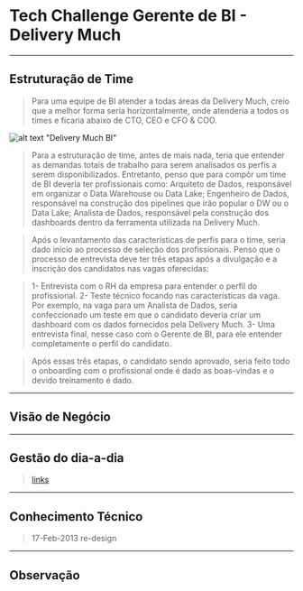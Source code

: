 # Tech Challenge Gerente de BI - Delivery Much
----
## Estruturação de Time
>Para uma equipe de BI atender a todas áreas da Delivery Much, creio que a melhor forma seria horizontalmente, onde atenderia a todos os times e ficaria abaixo de CTO, CEO e CFO & COO.

![alt text](https://github.com/theadriano/DeliveryMuch/issues/1) "Delivery Much BI"

> Para a estruturação de time, antes de mais nada, teria que entender as demandas totais de trabalho para serem analisados os perfis a serem disponibilizados. Entretanto, penso que para compôr um time de BI deveria ter profissionais como: Arquiteto de Dados, responsável em organizar o Data Warehouse ou Data Lake; Engenheiro de Dados, responsável na construção dos pipelines que irão popular o DW ou o Data Lake; Analista de Dados, responsável pela construção dos dashboards dentro da ferramenta utilizada na Delivery Much.

> Após o levantamento das características de perfis para o time, seria dado início ao processo de seleção dos profissionais. Penso que o processo de entrevista deve ter três etapas após a divulgação e a inscrição dos candidatos nas vagas oferecidas:

>1- Entrevista com o RH da empresa para entender o perfil do profissional.
2- Teste técnico focando nas características da vaga. Por exemplo, na vaga para um Analista de Dados, seria confeccionado um teste em que o candidato deveria criar um dashboard com os dados fornecidos pela Delivery Much. 3- Uma entrevista final, nesse caso com o Gerente de BI, para ele entender completamente o perfil do candidato.

>Após essas três etapas, o candidato sendo aprovado, seria feito todo o onboarding com o profissional onde é dado as boas-vindas e o devido treinamento é dado.

----
## Visão de Negócio
>

----
## Gestão do dia-a-dia
>[links](https://wikipedia.org)

----
## Conhecimento Técnico
>17-Feb-2013 re-design

----
## Observação
>
